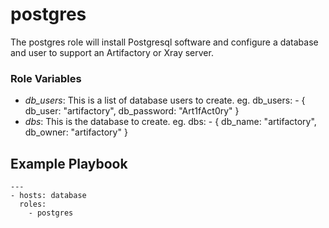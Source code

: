 # postgres
The postgres role will install Postgresql software and configure a database and user to support an Artifactory or Xray server.

### Role Variables
* _db_users_: This is a list of database users to create. eg. db_users: - { db_user: "artifactory", db_password: "Art1fAct0ry" }
* _dbs_: This is the database to create. eg. dbs: - { db_name: "artifactory", db_owner: "artifactory" }

## Example Playbook
```
---
- hosts: database
  roles:
    - postgres
```